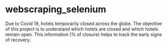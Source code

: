 # webscraping_selenium
Due to Covid 19, hotels temporarily closed across the globe. The objective of this project is to understand which hotels are closed and which hotels remain open. 
This information (% of closure) helps to track the early signs of recovery.
